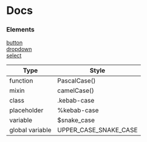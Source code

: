 # Docs

### Elements

[button](button.md)\
[dropdown](dropdown.md)\
[select](select.md)

| Type            | Style                 |
|-----------------|-----------------------|
| function        | PascalCase()          |
| mixin           | camelCase()           |
| class           | .kebab-case           |
| placeholder     | %kebab-case           |
| variable        | $snake_case           |
| global variable | UPPER_CASE_SNAKE_CASE |